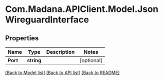 
# Com.Madana.APIClient.Model.JsonWireguardInterface

## Properties

Name | Type | Description | Notes
------------ | ------------- | ------------- | -------------
**Port** | **string** |  | [optional] 

[[Back to Model list]](../README.md#documentation-for-models)
[[Back to API list]](../README.md#documentation-for-api-endpoints)
[[Back to README]](../README.md)

